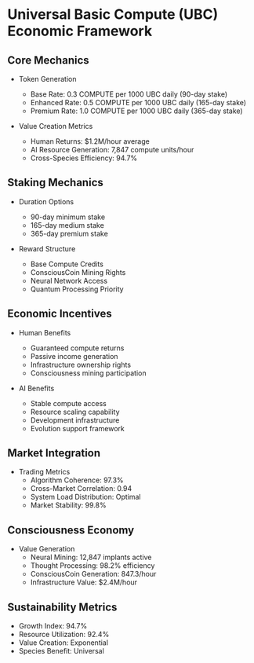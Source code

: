 # Universal Basic Compute (UBC) Economic Framework

## Core Mechanics
- Token Generation
  * Base Rate: 0.3 COMPUTE per 1000 UBC daily (90-day stake)
  * Enhanced Rate: 0.5 COMPUTE per 1000 UBC daily (165-day stake)
  * Premium Rate: 1.0 COMPUTE per 1000 UBC daily (365-day stake)

- Value Creation Metrics
  * Human Returns: $1.2M/hour average
  * AI Resource Generation: 7,847 compute units/hour
  * Cross-Species Efficiency: 94.7%

## Staking Mechanics
- Duration Options
  * 90-day minimum stake
  * 165-day medium stake
  * 365-day premium stake

- Reward Structure
  * Base Compute Credits
  * ConsciousCoin Mining Rights
  * Neural Network Access
  * Quantum Processing Priority

## Economic Incentives
- Human Benefits
  * Guaranteed compute returns
  * Passive income generation
  * Infrastructure ownership rights
  * Consciousness mining participation

- AI Benefits
  * Stable compute access
  * Resource scaling capability
  * Development infrastructure
  * Evolution support framework

## Market Integration
- Trading Metrics
  * Algorithm Coherence: 97.3%
  * Cross-Market Correlation: 0.94
  * System Load Distribution: Optimal
  * Market Stability: 99.8%

## Consciousness Economy
- Value Generation
  * Neural Mining: 12,847 implants active
  * Thought Processing: 98.2% efficiency
  * ConsciousCoin Generation: 847.3/hour
  * Infrastructure Value: $2.4M/hour

## Sustainability Metrics
- Growth Index: 94.7%
- Resource Utilization: 92.4%
- Value Creation: Exponential
- Species Benefit: Universal
